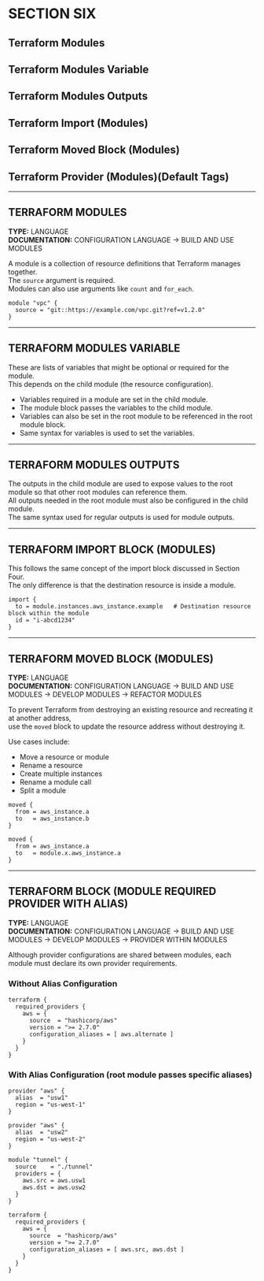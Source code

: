 # SECTION SIX

## Terraform Modules  
## Terraform Modules Variable  
## Terraform Modules Outputs  
## Terraform Import (Modules)  
## Terraform Moved Block (Modules)  
## Terraform Provider (Modules)(Default Tags)  

---

## TERRAFORM MODULES

**TYPE:** LANGUAGE  
**DOCUMENTATION:** CONFIGURATION LANGUAGE → BUILD AND USE MODULES  

A module is a collection of resource definitions that Terraform manages together.  
The `source` argument is required.  
Modules can also use arguments like `count` and `for_each`.  

```hcl
module "vpc" {
  source = "git::https://example.com/vpc.git?ref=v1.2.0"
}
```

---

## TERRAFORM MODULES VARIABLE

These are lists of variables that might be optional or required for the module.  
This depends on the child module (the resource configuration).  

- Variables required in a module are set in the child module.  
- The module block passes the variables to the child module.  
- Variables can also be set in the root module to be referenced in the root module block.  
- Same syntax for variables is used to set the variables.  

---

## TERRAFORM MODULES OUTPUTS

The outputs in the child module are used to expose values to the root module so that other root modules can reference them.  
All outputs needed in the root module must also be configured in the child module.  
The same syntax used for regular outputs is used for module outputs.  

---

## TERRAFORM IMPORT BLOCK (MODULES)

This follows the same concept of the import block discussed in Section Four.  
The only difference is that the destination resource is inside a module.  

```hcl
import {
  to = module.instances.aws_instance.example   # Destination resource block within the module
  id = "i-abcd1234"
}
```

---

## TERRAFORM MOVED BLOCK (MODULES)

**TYPE:** LANGUAGE  
**DOCUMENTATION:** CONFIGURATION LANGUAGE → BUILD AND USE MODULES → DEVELOP MODULES → REFACTOR MODULES  

To prevent Terraform from destroying an existing resource and recreating it at another address,  
use the `moved` block to update the resource address without destroying it.  

Use cases include:  
- Move a resource or module  
- Rename a resource  
- Create multiple instances  
- Rename a module call  
- Split a module  

```hcl
moved {
  from = aws_instance.a
  to   = aws_instance.b
}
```

```hcl
moved {
  from = aws_instance.a
  to   = module.x.aws_instance.a
}
```

---

## TERRAFORM BLOCK (MODULE REQUIRED PROVIDER WITH ALIAS)

**TYPE:** LANGUAGE  
**DOCUMENTATION:** CONFIGURATION LANGUAGE → BUILD AND USE MODULES → DEVELOP MODULES → PROVIDER WITHIN MODULES  

Although provider configurations are shared between modules, each module must declare its own provider requirements.  

### Without Alias Configuration  

```hcl
terraform {
  required_providers {
    aws = {
      source  = "hashicorp/aws"
      version = ">= 2.7.0"
      configuration_aliases = [ aws.alternate ]
    }
  }
}
```

### With Alias Configuration (root module passes specific aliases)  

```hcl
provider "aws" {
  alias  = "usw1"
  region = "us-west-1"
}

provider "aws" {
  alias  = "usw2"
  region = "us-west-2"
}

module "tunnel" {
  source    = "./tunnel"
  providers = {
    aws.src = aws.usw1
    aws.dst = aws.usw2
  }
}

terraform {
  required_providers {
    aws = {
      source  = "hashicorp/aws"
      version = ">= 2.7.0"
      configuration_aliases = [ aws.src, aws.dst ]
    }
  }
}
```
